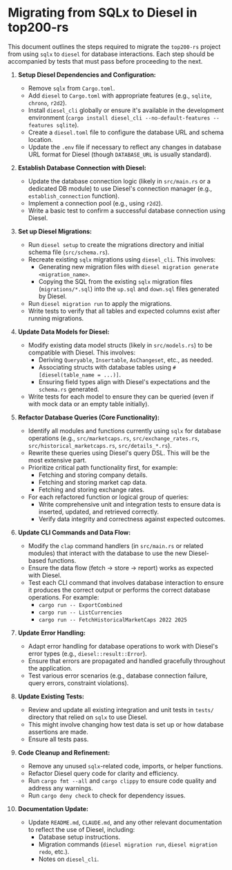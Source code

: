 # Migrating from SQLx to Diesel in top200-rs

This document outlines the steps required to migrate the `top200-rs` project from using `sqlx` to `diesel` for database interactions. Each step should be accompanied by tests that must pass before proceeding to the next.

1.  **Setup Diesel Dependencies and Configuration:**
    *   Remove `sqlx` from `Cargo.toml`.
    *   Add `diesel` to `Cargo.toml` with appropriate features (e.g., `sqlite`, `chrono`, `r2d2`).
    *   Install `diesel_cli` globally or ensure it's available in the development environment (`cargo install diesel_cli --no-default-features --features sqlite`).
    *   Create a `diesel.toml` file to configure the database URL and schema location.
    *   Update the `.env` file if necessary to reflect any changes in database URL format for Diesel (though `DATABASE_URL` is usually standard).

2.  **Establish Database Connection with Diesel:**
    *   Update the database connection logic (likely in `src/main.rs` or a dedicated DB module) to use Diesel's connection manager (e.g., `establish_connection` function).
    *   Implement a connection pool (e.g., using `r2d2`).
    *   Write a basic test to confirm a successful database connection using Diesel.

3.  **Set up Diesel Migrations:**
    *   Run `diesel setup` to create the migrations directory and initial schema file (`src/schema.rs`).
    *   Recreate existing `sqlx` migrations using `diesel_cli`. This involves:
        *   Generating new migration files with `diesel migration generate <migration_name>`.
        *   Copying the SQL from the existing `sqlx` migration files (`migrations/*.sql`) into the `up.sql` and `down.sql` files generated by Diesel.
    *   Run `diesel migration run` to apply the migrations.
    *   Write tests to verify that all tables and expected columns exist after running migrations.

4.  **Update Data Models for Diesel:**
    *   Modify existing data model structs (likely in `src/models.rs`) to be compatible with Diesel. This involves:
        *   Deriving `Queryable`, `Insertable`, `AsChangeset`, etc., as needed.
        *   Associating structs with database tables using `#[diesel(table_name = ...)]`.
        *   Ensuring field types align with Diesel's expectations and the `schema.rs` generated.
    *   Write tests for each model to ensure they can be queried (even if with mock data or an empty table initially).

5.  **Refactor Database Queries (Core Functionality):**
    *   Identify all modules and functions currently using `sqlx` for database operations (e.g., `src/marketcaps.rs`, `src/exchange_rates.rs`, `src/historical_marketcaps.rs`, `src/details_*.rs`).
    *   Rewrite these queries using Diesel's query DSL. This will be the most extensive part.
    *   Prioritize critical path functionality first, for example:
        *   Fetching and storing company details.
        *   Fetching and storing market cap data.
        *   Fetching and storing exchange rates.
    *   For each refactored function or logical group of queries:
        *   Write comprehensive unit and integration tests to ensure data is inserted, updated, and retrieved correctly.
        *   Verify data integrity and correctness against expected outcomes.

6.  **Update CLI Commands and Data Flow:**
    *   Modify the `clap` command handlers (in `src/main.rs` or related modules) that interact with the database to use the new Diesel-based functions.
    *   Ensure the data flow (fetch -> store -> report) works as expected with Diesel.
    *   Test each CLI command that involves database interaction to ensure it produces the correct output or performs the correct database operations. For example:
        *   `cargo run -- ExportCombined`
        *   `cargo run -- ListCurrencies`
        *   `cargo run -- FetchHistoricalMarketCaps 2022 2025`

7.  **Update Error Handling:**
    *   Adapt error handling for database operations to work with Diesel's error types (e.g., `diesel::result::Error`).
    *   Ensure that errors are propagated and handled gracefully throughout the application.
    *   Test various error scenarios (e.g., database connection failure, query errors, constraint violations).

8.  **Update Existing Tests:**
    *   Review and update all existing integration and unit tests in `tests/` directory that relied on `sqlx` to use Diesel.
    *   This might involve changing how test data is set up or how database assertions are made.
    *   Ensure all tests pass.

9.  **Code Cleanup and Refinement:**
    *   Remove any unused `sqlx`-related code, imports, or helper functions.
    *   Refactor Diesel query code for clarity and efficiency.
    *   Run `cargo fmt --all` and `cargo clippy` to ensure code quality and address any warnings.
    *   Run `cargo deny check` to check for dependency issues.

10. **Documentation Update:**
    *   Update `README.md`, `CLAUDE.md`, and any other relevant documentation to reflect the use of Diesel, including:
        *   Database setup instructions.
        *   Migration commands (`diesel migration run`, `diesel migration redo`, etc.).
        *   Notes on `diesel_cli`.